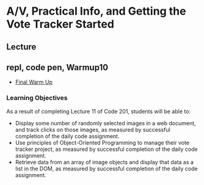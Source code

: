 # A/V, Practical Info, and Getting the Vote Tracker Started

<a id="top"></a>

## Lecture

## repl, code pen, Warmup10

- [Final Warm Up](https://codefellows.github.io/code-201-guide/curriculum/class-10/warm-up/)

### Learning Objectives

As a result of completing Lecture 11 of Code 201, students will be able to:

- Display some number of randomly selected images in a web document, and track clicks on those images, as measured by successful completion of the daily code assignment.
- Use principles of Object-Oriented Programming to manage their vote tracker project, as measured by successful completion of the daily code assignment.
- Retrieve data from an array of image objects and display that data as a list in the DOM, as measured by successful completion of the daily code assignment.
